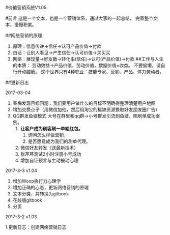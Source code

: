 #价值营销系统V1.05

#前言
这是一个文本，也是一个营销体系，通过大家的一起总结，
完善整个文本，慢慢积累。

##网络营销的原理
1. 原理：信息传递->信任->认可产品价值->付款
2. 白话：让别人看见->产生信任->认可价值->买买买
3. 网络：展现量->好友数->转化率(信任)->认可(产品价值)->付款
##工作与人生的本质：
    劳动效益->产品价值，劳动价值，数据价值=收益。
    不要偷懒，请自行开动脑筋。
    这个世界只有4种职业：技能专家、营销、产品、体力劳动者，

##更新日志

2017-03-04

1. 春梅发现目标问题：我们要用户做什么的目标不明确得整理清楚用户地图
2. 增加交换点子（用微信加他，然后用淘宝的稀缺资源换取好友朋友圈广告）
3. QQ群发鱼塘模式 大号在群里和qq群->小号群发引流到鱼塘，晒刷单成功案例。
    1. **让客户成为刷客刷一单給红包。**
        1. 询问怎么样做营销，
        2. 是否愿意成为我们的刷单代理。
    2. 微信好友转发（送最新技术）
    3. 张芹芹测试2小时注册小号成功
    4. 增加自证预言与主动被动心理


2017-3-3 v1.04

1. 增加Woop执行力心理学
2. 增加正确的心态，更新网络营销的原理
3. 文本分类，并转换为gitbook
4. 在线版gitbook
5. 分页

2017-3-2 v1.03

1.更新日志：创建网络营销日志




